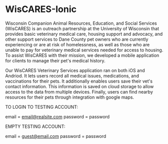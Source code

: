 # WisCARES-Ionic
Wisconsin Companion Animal Resources, Education, and Social Services (WisCARES) is an outreach partnership at the University of Wisconsin that provides basic veterinary medical care, housing support and advocacy, and other support services to Dane County pet owners who are currently experiencing or are at risk of homelessness, as well as those who are unable to pay for veterinary medical services needed for access to housing. To assist WisCARES with their mission, we developed a mobile application for clients to manage their pet's medical history.

Our WisCARES Veterinary Services application ran on both iOS and Andriod. It lets users record all medical issues, medications, and vaccinations for their pets. It additionally enables users save their vet's contact information. This information is saved on cloud storage to allow access to the data from multiple devices. Finally, users can find nearby resources for their pets through integration with google maps.

TO LOGIN TO TESTING ACCOUNT:

email = email@realsite.com
password = password

EMPTY TESTING ACCOUNT:

email = guest@email.com
password = password
